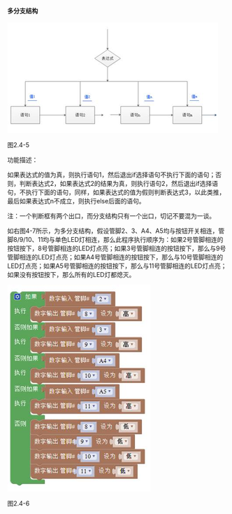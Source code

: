 #### 多分支结构

![img](/assets/image125.jpg)

图2.4-5

 

功能描述：

如果表达式的值为真，则执行语句1，然后退出if选择语句不执行下面的语句；否则，判断表达式2，如果表达式2的结果为真，则执行语句2，然后退出if选择语句，不执行下面的语句，同样，如果表达式的值为假则判断表达式3，以此类推，最后如果表达式n不成立，则执行else后面的语句。

注：一个判断框有两个出口，而分支结构只有一个出口，切记不要混为一谈。



如右图4-7所示，为多分支结构，假设管脚2、3、A4、A5均与按钮开关相连，管脚8/9/10、11均与单色LED灯相连，那么此程序执行顺序为：如果2号管脚相连的按钮按下，8号管脚相连的LED灯点亮；如果3号管脚相连的按钮按下，那么与9号管脚相连的LED灯点亮；如果A4号管脚相连的按钮按下，那么与10号管脚相连的LED灯点亮；如果A5号管脚相连的按钮按下，那么与11号管脚相连的LED灯点亮；如果没有按钮按下，那么所有的LED灯都熄灭。 

![img](/assets/image127.jpg)



图2.4-6
